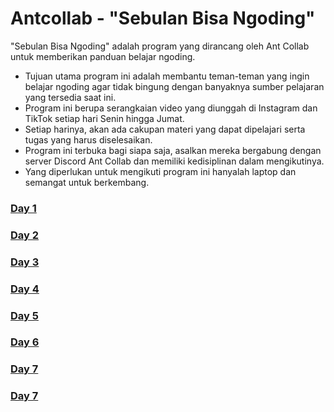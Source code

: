 # Antcollab - "Sebulan Bisa Ngoding"

"Sebulan Bisa Ngoding" adalah program yang dirancang oleh Ant Collab untuk memberikan panduan belajar ngoding.

- Tujuan utama program ini adalah membantu teman-teman yang ingin belajar ngoding agar tidak bingung dengan banyaknya sumber pelajaran yang tersedia saat ini.
- Program ini berupa serangkaian video yang diunggah di Instagram dan TikTok setiap hari Senin hingga Jumat.
- Setiap harinya, akan ada cakupan materi yang dapat dipelajari serta tugas yang harus diselesaikan.
- Program ini terbuka bagi siapa saja, asalkan mereka bergabung dengan server Discord Ant Collab dan memiliki kedisiplinan dalam mengikutinya.
- Yang diperlukan untuk mengikuti program ini hanyalah laptop dan semangat untuk berkembang.

### [Day 1](./day-1.md)

### [Day 2](./day-2.md)

### [Day 3](./day-3.md)

### [Day 4](./day-4.md)

### [Day 5](./day-5.md)

### [Day 6](./day-6.md)

### [Day 7](./day-7.md)

### [Day 7](./day-7.md)
